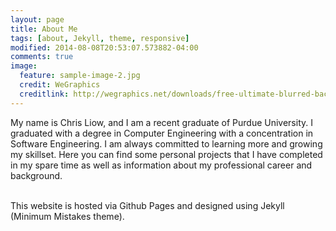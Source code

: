 ```yaml
---
layout: page
title: About Me
tags: [about, Jekyll, theme, responsive]
modified: 2014-08-08T20:53:07.573882-04:00
comments: true
image:
  feature: sample-image-2.jpg
  credit: WeGraphics
  creditlink: http://wegraphics.net/downloads/free-ultimate-blurred-background-pack/
---
```


My name is Chris Liow, and I am a recent graduate of Purdue University. I graduated with a degree in Computer Engineering with a concentration in Software Engineering. I am always committed to learning more and growing my skillset. Here you can find some personal projects that I have completed in my spare time as well as information about my professional career and background. 

<br>
This website is hosted via Github Pages and designed using Jekyll (Minimum Mistakes theme). 
